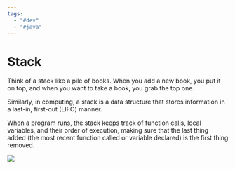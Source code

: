 ```yaml
---
tags:
  - "#dev"
  - "#java"
---
```

# Stack
Think of a stack like a pile of books. 
When you add a new book, you put it on top, and when you want to take a book, you grab the top one. 

Similarly, in computing, a stack is a data structure that stores information in a last-in, first-out (LIFO) manner. 

When a program runs, the stack keeps track of function calls, local variables, and their order of execution, making sure that the last thing added (the most recent function called or variable declared) is the first thing removed.

![](https://media.geeksforgeeks.org/wp-content/uploads/20220714004311/Stack-660x566.png)